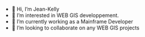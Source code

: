- 👋 Hi, I’m Jean-Kelly
- 👀 I’m interested in WEB GIS developpement.
- 🌱 I’m currently working as a Mainframe Developer
- 💞️ I’m looking to collaborate on any WEB GIS projects 

<!---
john1340a/john1340a is a ✨ special ✨ repository because its `README.md` (this file) appears on your GitHub profile.
You can click the Preview link to take a look at your changes.
--->
